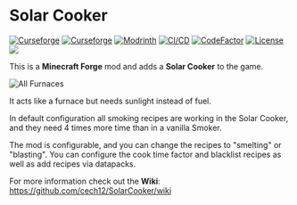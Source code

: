 # Solar Cooker 

[![Curseforge](http://cf.way2muchnoise.eu/versions/For%20MC_solar-cooker_all(0D0D0D-F16436-fff-010101).svg)](https://www.curseforge.com/minecraft/mc-mods/solar-cooker/files)
[![Curseforge](http://cf.way2muchnoise.eu/full_solar-cooker_downloads(0D0D0D-F16436-fff-010101-fff).svg)](https://www.curseforge.com/minecraft/mc-mods/solar-cooker)
[![Modrinth](https://modrinth-utils.vercel.app/api/badge/downloads?id=IsSapAeq&logo=true)](https://modrinth.com/mod/solar-cooker)
[![CI/CD](https://github.com/cech12/SolarCooker/actions/workflows/cicd-workflow.yml/badge.svg)](https://github.com/cech12/SolarCooker/actions/workflows/cicd-workflow.yml)
[![CodeFactor](https://www.codefactor.io/repository/github/cech12/solarcooker/badge)](https://www.codefactor.io/repository/github/cech12/solarcooker)
[![License](https://img.shields.io/github/license/cech12/SolarCooker)](http://opensource.org/licenses/MIT)
[![](https://img.shields.io/discord/752506676719910963.svg?style=flat&color=informational&logo=discord&label=Discord)](https://discord.gg/gRUFH5t)

This is a **Minecraft Forge** mod and adds a **Solar Cooker** to the game.

![All Furnaces](material/logo.png)

It acts like a furnace but needs sunlight instead of fuel.

In default configuration all smoking recipes are working in the Solar Cooker, and they need 4 times more time than in a vanilla Smoker.

The mod is configurable, and you can change the recipes to "smelting" or "blasting". You can configure the cook time factor and blacklist recipes as well as add recipes via datapacks.

For more information check out the **Wiki**: https://github.com/cech12/SolarCooker/wiki